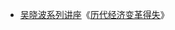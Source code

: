 
- [吴晓波系列讲座](https://v.qq.com/detail/6/6qf9pqtf8b4jqx1.html)《[历代经济变革得失](https://taoste.github.io/Hello-World/Music/吴晓波：历代经济变革得失/web/index.html)》
